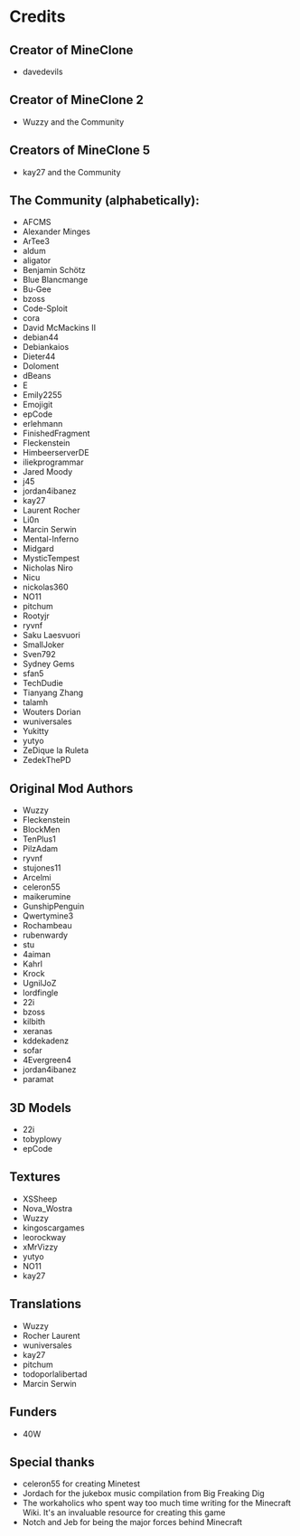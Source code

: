 # Credits

## Creator of MineClone
* davedevils

## Creator of MineClone 2
* Wuzzy and the Community

## Creators of MineClone 5
* kay27 and the Community

## The Community (alphabetically):
* AFCMS
* Alexander Minges
* ArTee3
* aldum
* aligator
* Benjamin Schötz
* Blue Blancmange
* Bu-Gee
* bzoss
* Code-Sploit
* cora
* David McMackins II
* debian44
* Debiankaios
* Dieter44
* Doloment
* dBeans
* E
* Emily2255
* Emojigit
* epCode
* erlehmann
* FinishedFragment
* Fleckenstein
* HimbeerserverDE
* iliekprogrammar
* Jared Moody
* j45
* jordan4ibanez
* kay27
* Laurent Rocher
* Li0n
* Marcin Serwin
* Mental-Inferno
* Midgard
* MysticTempest
* Nicholas Niro
* Nicu
* nickolas360
* NO11
* pitchum
* Rootyjr
* ryvnf
* Saku Laesvuori
* SmallJoker
* Sven792
* Sydney Gems
* sfan5
* TechDudie
* Tianyang Zhang
* talamh
* Wouters Dorian
* wuniversales
* Yukitty
* yutyo
* ZeDique la Ruleta
* ZedekThePD

## Original Mod Authors
* Wuzzy
* Fleckenstein
* BlockMen
* TenPlus1
* PilzAdam
* ryvnf
* stujones11
* Arcelmi
* celeron55
* maikerumine
* GunshipPenguin
* Qwertymine3
* Rochambeau
* rubenwardy
* stu
* 4aiman
* Kahrl
* Krock
* UgnilJoZ
* lordfingle
* 22i
* bzoss
* kilbith
* xeranas
* kddekadenz
* sofar
* 4Evergreen4
* jordan4ibanez
* paramat

## 3D Models
* 22i
* tobyplowy
* epCode

## Textures
* XSSheep
* Nova_Wostra
* Wuzzy
* kingoscargames
* leorockway
* xMrVizzy
* yutyo
* NO11
* kay27

## Translations
* Wuzzy
* Rocher Laurent
* wuniversales
* kay27
* pitchum
* todoporlalibertad
* Marcin Serwin

## Funders
* 40W

## Special thanks
* celeron55 for creating Minetest
* Jordach for the jukebox music compilation from Big Freaking Dig
* The workaholics who spent way too much time writing for the Minecraft Wiki. It's an invaluable resource for creating this game
* Notch and Jeb for being the major forces behind Minecraft
